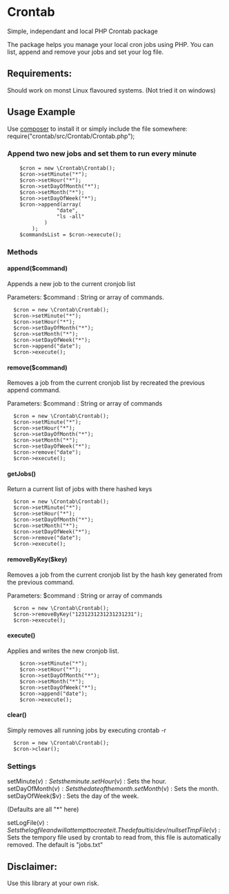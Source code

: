 Crontab
=======

Simple, independant and local PHP Crontab package

The package helps you manage your local cron jobs using PHP. You can list, append and remove your jobs and set your log file.

## Requirements:

Should work on monst Linux flavoured systems. (Not tried it on windows)

## Usage Example

Use [composer](http://getcomposer.org) to install it or simply include the file somewhere: require("crontab/src/Crontab/Crontab.php");

### Append two new jobs and set them to run every minute

```
    $cron = new \Crontab\Crontab();
    $cron->setMinute("*");
    $cron->setHour("*");
    $cron->setDayOfMonth("*");
    $cron->setMonth("*");
    $cron->setDayOfWeek("*");
    $cron->append(array(
                "date",
                "ls -all"
            )
        );
    $commandsList = $cron->execute();

```

### Methods

#### append($command)

Appends a new job to the current cronjob list

Parameters: $command : String or array of commands.

```
  $cron = new \Crontab\Crontab();
  $cron->setMinute("*");
  $cron->setHour("*");
  $cron->setDayOfMonth("*");
  $cron->setMonth("*");
  $cron->setDayOfWeek("*");
  $cron->append("date");
  $cron->execute();

```

#### remove($command)

Removes a job from the current cronjob list by recreated the previous append command.

Parameters: $command : String or array of commands

```
  $cron = new \Crontab\Crontab();
  $cron->setMinute("*");
  $cron->setHour("*");
  $cron->setDayOfMonth("*");
  $cron->setMonth("*");
  $cron->setDayOfWeek("*");
  $cron->remove("date");
  $cron->execute();

```

#### getJobs()

Return a current list of jobs with there hashed keys

```
  $cron = new \Crontab\Crontab();
  $cron->setMinute("*");
  $cron->setHour("*");
  $cron->setDayOfMonth("*");
  $cron->setMonth("*");
  $cron->setDayOfWeek("*");
  $cron->remove("date");
  $cron->execute();

```

#### removeByKey($key)

Removes a job from the current cronjob list by the hash key generated from the previous command.

Parameters: $command : String or array of commands

```
  $cron = new \Crontab\Crontab();
  $cron->removeByKey("1231231231231231231");
  $cron->execute();

```

#### execute()

Applies and writes the new cronjob list.

```
    $cron->setMinute("*");
    $cron->setHour("*");
    $cron->setDayOfMonth("*");
    $cron->setMonth("*");
    $cron->setDayOfWeek("*");
    $cron->append("date");
    $cron->execute();

```

#### clear()

Simply removes all running jobs by executing crontab -r

```
  $cron = new \Crontab\Crontab();
  $cron->clear();

```

### Settings

setMinute($v) : Sets the minute.
setHour($v) : Sets the hour.
setDayOfMonth($v) : Sets the date of the month.
setMonth($v) : Sets the month.
setDayOfWeek($v) : Sets the day of the week.

(Defaults are all "*" here)

setLogFile($v) : Sets the log file and will attempt to create it. The default is /dev/null
setTmpFile($v) : Sets the tempory file used by crontab to read from, this file is automatically removed. The default is "jobs.txt"


## Disclaimer:

Use this library at your own risk.